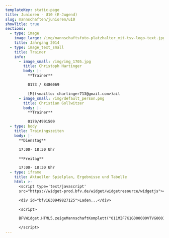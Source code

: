 ```yaml
---
templateKey: static-page
title: Junioren - U10 (E-Jugend)
slug: mannschaften/junioren/u10
showTitle: true
sections:
  - type: image
    image_large: /img/mannschaftsfoto-platzhalter_mit-tsv-logo-text.jpg
    title: Jahrgang 2014
  - type: image_text_small
    title: Trainer
    info:
      - image_small: /img/img_1705.jpg
        title: Christoph Hartinger
        body: |-
          **Trainer**

          0173 / 8486069

          [M](<mailto: chartinger713@gmail.com>)ail
      - image_small: /img/default_person.png
        title: Christian Gollwitzer
        body: |-
          **Trainer**

          0179/4991509
  - type: body
    title: Trainingszeiten
    body: |-
      **Dienstag**

      17:00- 18:30 Uhr

      **Freitag**

      17:00- 18:30 Uhr
  - type: iframe
    title: Aktueller Spielplan, Ergebnisse und Tabelle
    html: >-
      <script type='text/javascript'
      src="https://widget-prod.bfv.de/widget/widgetresource/widgetjs"></script>

      <div id="bfv1630949827125">Laden...</div>

      <script>

      BFVWidget.HTML5.zeigeMannschaftKomplett("011MIF7K1G000000VTVG0001VTR8C1K7", "bfv1630949827125", { height: "800", width: "350", selectedTab:BFVWidget.HTML5.mannschaftTabs.spiele, colorResults: "undefined" , colorNav: "undefined" , colorClubName : "undefined" , backgroundNav: "undefined"});

      </script>
---
```

